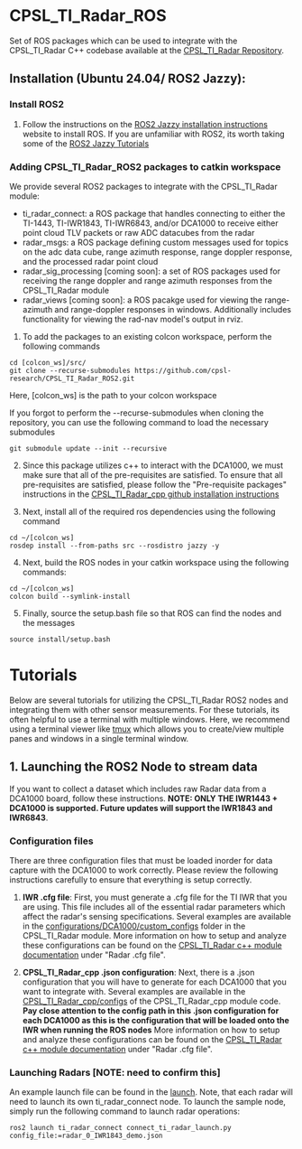 # CPSL_TI_Radar_ROS
Set of ROS packages which can be used to integrate with the CPSL_TI_Radar C++ codebase available at the [CPSL_TI_Radar Repository](https://github.com/davidmhunt/TI_Radar_Demo_Visualizer). 
## Installation (Ubuntu 24.04/ ROS2 Jazzy):

### Install ROS2
1. Follow the instructions on the [ROS2 Jazzy installation instructions](https://docs.ros.org/en/jazzy/Installation/Ubuntu-Install-Debs.html) website to install ROS. If you are unfamiliar with ROS2, its worth taking some of the [ROS2 Jazzy Tutorials](https://docs.ros.org/en/jazzy/Tutorials.html)

### Adding CPSL_TI_Radar_ROS2 packages to catkin workspace
We provide several ROS2 packages to integrate with the CPSL_TI_Radar module:
* ti_radar_connect: a ROS package that handles connecting to either the TI-1443, TI-IWR1843, TI-IWR6843, and/or DCA1000 to receive either point cloud TLV packets or raw ADC datacubes from the radar
* radar_msgs: a ROS package defining custom messages used for topics on the adc data cube, range azimuth response, range doppler response, and the processed radar point cloud
* radar_sig_processing [coming soon]: a set of ROS packages used for receiving the range doppler and range azimuth responses from the CPSL_TI_Radar module
* radar_views [coming soon]: a ROS pacakge used for viewing the range-azimuth and range-doppler responses in windows. Additionally includes functionality for viewing the rad-nav model's output in rviz.

1. To add the packages to an existing colcon workspace, perform the following commands
```
cd [colcon_ws]/src/
git clone --recurse-submodules https://github.com/cpsl-research/CPSL_TI_Radar_ROS2.git
```
Here, [colcon_ws] is the path to your colcon workspace

If you forgot to perform the --recurse-submodules when cloning the repository, you can use the following command to load the necessary submodules
```
git submodule update --init --recursive
```

2. Since this package utilizes c++ to interact with the DCA1000, we must make sure that all of the pre-requisites are satisfied. To ensure that all pre-requisites are satisfied, please follow the "Pre-requisite packages" instructions in the [CPSL_TI_Radar_cpp github installation instructions](https://github.com/davidmhunt/CPSL_TI_Radar/tree/main/CPSL_TI_Radar_cpp)


3. Next, install all of the required ros dependencies using the following command
```
cd ~/[colcon_ws]
rosdep install --from-paths src --rosdistro jazzy -y
```

4. Next, build the ROS nodes in your catkin workspace using the following commands:
```
cd ~/[colcon_ws]
colcon build --symlink-install
```

5. Finally, source the setup.bash file so that ROS can find the nodes and the messages
```
source install/setup.bash
```

# Tutorials

Below are several tutorials for utilizing the CPSL_TI_Radar ROS2 nodes and integrating them with other sensor measurements. For these tutorials, its often helpful to use a terminal with multiple windows. Here, we recommend using a terminal viewer like [tmux](https://tmuxcheatsheet.com/#:~:text=Tmux%20Cheat%20Sheet%20%26%20Quick%20Reference%201%20Sessions,6%20Help%20%24%20tmux%20list-keys%20%3A%20list-keys%20) which allows you to create/view multiple panes and windows in a single terminal window. 

## 1. Launching the ROS2 Node to stream data

If you want to collect a dataset which includes raw Radar data from a DCA1000 board, follow these instructions. **NOTE: ONLY THE IWR1443 + DCA1000 is supported. Future updates will support the IWR1843 and IWR6843**.

### Configuration files

There are three configuration files that must be loaded inorder for data capture with the DCA1000 to work correctly. Please review the following instructions carefully to ensure that everything is setup correctly. 

1. **IWR .cfg file**: First, you must generate a .cfg file for the TI IWR that you are using. This file includes all of the essential radar parameters which affect the radar's sensing specifications. Several examples are available in the [configurations/DCA1000/custom_configs](./radar_connect/include/CPSL_TI_Radar/configurations/DCA1000/custom_configs/) folder in the CPSL_TI_Radar module. More information on how to setup and analyze these configurations can be found on the [CPSL_TI_Radar c++ module documentation](https://github.com/davidmhunt/CPSL_TI_Radar/tree/main/CPSL_TI_Radar_cpp) under "Radar .cfg file".

2. **CPSL_TI_Radar_cpp .json configuration**: Next, there is a .json configuration that you will have to generate for each DCA1000 that you want to integrate with. Several examples are available in the [CPSL_TI_Radar_cpp/configs](./radar_connect/include/CPSL_TI_Radar/CPSL_TI_Radar_cpp/configs/) of the CPSL_TI_Radar_cpp module code. **Pay close attention to the config path in this .json configuration for each DCA1000 as this is the configuration that will be loaded onto the IWR when running the ROS nodes** More information on how to setup and analyze these configurations can be found on the [CPSL_TI_Radar c++ module documentation](https://github.com/davidmhunt/CPSL_TI_Radar/tree/main/CPSL_TI_Radar_cpp) under "Radar .cfg file".

### Launching Radars [NOTE: need to confirm this]

An example launch file can be found in the [launch](./src/ti_radar_connect/launch/). Note, that each radar will need to launch its own ti_radar_connect node. To launch the sample node, simply run the following command to launch radar operations:
```
ros2 launch ti_radar_connect connect_ti_radar_launch.py config_file:=radar_0_IWR1843_demo.json
```